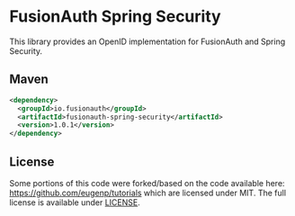 FusionAuth Spring Security
====

This library provides an OpenID implementation for FusionAuth and Spring Security.

## Maven 
```xml
<dependency>
  <groupId>io.fusionauth</groupId>
  <artifactId>fusionauth-spring-security</artifactId>
  <version>1.0.1</version>
</dependency>
```

License
----
Some portions of this code were forked/based on the code available here: https://github.com/eugenp/tutorials
which are licensed under MIT. The full license is available under [LICENSE](LICENSE).

